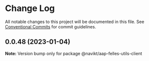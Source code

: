 # Change Log

All notable changes to this project will be documented in this file.
See [Conventional Commits](https://conventionalcommits.org) for commit guidelines.

## 0.0.48 (2023-01-04)

**Note:** Version bump only for package @navikt/aap-felles-utils-client
